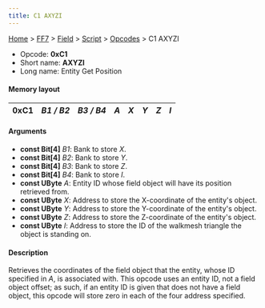 ```yaml
---
title: C1 AXYZI
---
```


[Home](Main%20Page.md) > [FF7](FF7.md) > [Field](FF7/Field.md) > [Script](FF7/Field/Script.md) > [Opcodes](FF7/Field/Script/Opcodes.md) > C1 AXYZI

-   Opcode: **0xC1**
-   Short name: **AXYZI**
-   Long name: Entity Get Position

#### Memory layout

| 0xC1 | *B1 / B2* | *B3 / B4* | *A* | *X* | *Y* | *Z* | *I* |
|------|-----------|-----------|-----|-----|-----|-----|-----|

#### Arguments

-   **const Bit\[4\]** *B1*: Bank to store *X*.
-   **const Bit\[4\]** *B2*: Bank to store *Y*.
-   **const Bit\[4\]** *B3*: Bank to store *Z*.
-   **const Bit\[4\]** *B4*: Bank to store *I*.
-   **const UByte** *A*: Entity ID whose field object will have its
    position retrieved from.
-   **const UByte** *X*: Address to store the X-coordinate of the
    entity's object.
-   **const UByte** *Y*: Address to store the Y-coordinate of the
    entity's object.
-   **const UByte** *Z*: Address to store the Z-coordinate of the
    entity's object.
-   **const UByte** *I*: Address to store the ID of the walkmesh
    triangle the object is standing on.

#### Description

Retrieves the coordinates of the field object that the entity, whose ID
specified in *A*, is associated with. This opcode uses an entity ID, not
a field object offset; as such, if an entity ID is given that does not
have a field object, this opcode will store zero in each of the four
address specified.
